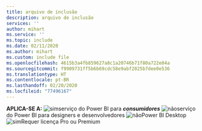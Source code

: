 ```yaml
---
title: arquivo de inclusão
description: arquivo de inclusão
services: ''
author: mihart
ms.service: ''
ms.topic: include
ms.date: 02/11/2020
ms.author: mihart
ms.custom: include file
ms.openlocfilehash: 4615b3a4fb859627a8c1a20746b71f80a722e04a
ms.sourcegitcommit: f9909731ff5b6b69cdc58e9abf2025b7dee0e536
ms.translationtype: HT
ms.contentlocale: pt-BR
ms.lasthandoff: 02/20/2020
ms.locfileid: "77496167"
---
```

<Token>**APLICA-SE A:** ![sim](media/yes.png)serviço do Power BI para ***consumidores*** ![não](media/no.png)serviço do Power BI para designers e desenvolvedores ![não](media/no.png)Power BI Desktop ![sim](media/yes.png)Requer licença Pro ou Premium </Token>